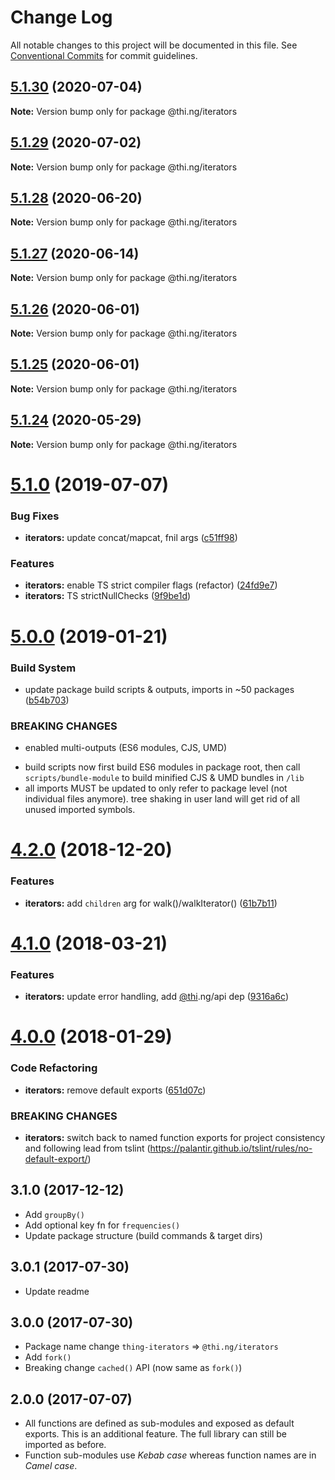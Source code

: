 # Change Log

All notable changes to this project will be documented in this file.
See [Conventional Commits](https://conventionalcommits.org) for commit guidelines.

## [5.1.30](https://github.com/thi-ng/umbrella/compare/@thi.ng/iterators@5.1.29...@thi.ng/iterators@5.1.30) (2020-07-04)

**Note:** Version bump only for package @thi.ng/iterators





## [5.1.29](https://github.com/thi-ng/umbrella/compare/@thi.ng/iterators@5.1.28...@thi.ng/iterators@5.1.29) (2020-07-02)

**Note:** Version bump only for package @thi.ng/iterators





## [5.1.28](https://github.com/thi-ng/umbrella/compare/@thi.ng/iterators@5.1.27...@thi.ng/iterators@5.1.28) (2020-06-20)

**Note:** Version bump only for package @thi.ng/iterators





## [5.1.27](https://github.com/thi-ng/umbrella/compare/@thi.ng/iterators@5.1.26...@thi.ng/iterators@5.1.27) (2020-06-14)

**Note:** Version bump only for package @thi.ng/iterators





## [5.1.26](https://github.com/thi-ng/umbrella/compare/@thi.ng/iterators@5.1.25...@thi.ng/iterators@5.1.26) (2020-06-01)

**Note:** Version bump only for package @thi.ng/iterators





## [5.1.25](https://github.com/thi-ng/umbrella/compare/@thi.ng/iterators@5.1.24...@thi.ng/iterators@5.1.25) (2020-06-01)

**Note:** Version bump only for package @thi.ng/iterators





## [5.1.24](https://github.com/thi-ng/umbrella/compare/@thi.ng/iterators@5.1.23...@thi.ng/iterators@5.1.24) (2020-05-29)

**Note:** Version bump only for package @thi.ng/iterators





# [5.1.0](https://github.com/thi-ng/umbrella/compare/@thi.ng/iterators@5.0.19...@thi.ng/iterators@5.1.0) (2019-07-07)

### Bug Fixes

* **iterators:** update concat/mapcat, fnil args ([c51ff98](https://github.com/thi-ng/umbrella/commit/c51ff98))

### Features

* **iterators:** enable TS strict compiler flags (refactor) ([24fd9e7](https://github.com/thi-ng/umbrella/commit/24fd9e7))
* **iterators:** TS strictNullChecks ([9f9be1d](https://github.com/thi-ng/umbrella/commit/9f9be1d))

# [5.0.0](https://github.com/thi-ng/umbrella/compare/@thi.ng/iterators@4.2.4...@thi.ng/iterators@5.0.0) (2019-01-21)

### Build System

* update package build scripts & outputs, imports in ~50 packages ([b54b703](https://github.com/thi-ng/umbrella/commit/b54b703))

### BREAKING CHANGES

* enabled multi-outputs (ES6 modules, CJS, UMD)

- build scripts now first build ES6 modules in package root, then call
  `scripts/bundle-module` to build minified CJS & UMD bundles in `/lib`
- all imports MUST be updated to only refer to package level
  (not individual files anymore). tree shaking in user land will get rid of
  all unused imported symbols.

# [4.2.0](https://github.com/thi-ng/umbrella/compare/@thi.ng/iterators@4.1.40...@thi.ng/iterators@4.2.0) (2018-12-20)

### Features

* **iterators:** add `children` arg for walk()/walkIterator() ([61b7b11](https://github.com/thi-ng/umbrella/commit/61b7b11))

<a name="4.1.0"></a>
# [4.1.0](https://github.com/thi-ng/umbrella/compare/@thi.ng/iterators@4.0.7...@thi.ng/iterators@4.1.0) (2018-03-21)

### Features

* **iterators:** update error handling, add [@thi](https://github.com/thi).ng/api dep ([9316a6c](https://github.com/thi-ng/umbrella/commit/9316a6c))

<a name="4.0.0"></a>
# [4.0.0](https://github.com/thi-ng/umbrella/compare/@thi.ng/iterators@3.2.4...@thi.ng/iterators@4.0.0) (2018-01-29)

### Code Refactoring

* **iterators:** remove default exports ([651d07c](https://github.com/thi-ng/umbrella/commit/651d07c))

### BREAKING CHANGES

* **iterators:** switch back to named function exports for project consistency
and following lead from tslint (https://palantir.github.io/tslint/rules/no-default-export/)

## 3.1.0 (2017-12-12)

- Add `groupBy()`
- Add optional key fn for `frequencies()`
- Update package structure (build commands & target dirs)

## 3.0.1 (2017-07-30)

- Update readme

## 3.0.0 (2017-07-30)

- Package name change `thing-iterators` => `@thi.ng/iterators`
- Add `fork()`
- Breaking change `cached()` API (now same as `fork()`)

## 2.0.0 (2017-07-07)

- All functions are defined as sub-modules and exposed as default exports. This is an additional feature. The full library can still be imported as before.
- Function sub-modules use *Kebab case* whereas function names are in *Camel case*.
